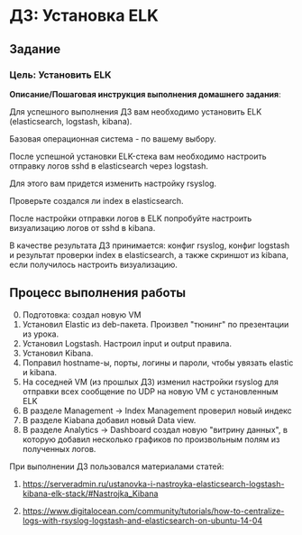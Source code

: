 # ДЗ: Установка ELK

## Задание
### Цель: Установить ELK

**Описание/Пошаговая инструкция выполнения домашнего задания**:

Для успешного выполнения ДЗ вам необходимо установить ELK (elasticsearch, logstash, kibana).

Базовая операционная система - по вашему выбору.

После успешной установки ELK-стека вам необходимо настроить отправку логов sshd в elasticsearch через logstash.

Для этого вам придется изменить настройку rsyslog.

Проверьте создался ли index в elasticsearch.

После настройки отправки логов в ELK попробуйте настроить визуализацию логов от sshd в kibana.

В качестве результата ДЗ принимается: конфиг rsyslog, конфиг logstash и результат проверки index в elasticsearch, а также скриншот из kibana, если получилось настроить визуализацию.

## Процесс выполнения работы
0. Подготовка: создал новую VM
1. Установил Elastic из deb-пакета. Произвел "тюнинг" по презентации из урока. 
2. Установил Logstash. Настроил input и output правила.
3. Установил Kibana.
4. Поправил hostname-ы, порты, логины и пароли, чтобы увязать elastic и kibana.
5. На соседней VM (из прошлых ДЗ) изменил настройки rsyslog для отправки всех сообщение по UDP на новую VM с установленным ELK
6. В разделе Management -> Index Management проверил новый индекс
7. В разделе Kiabana добавил новый Data view.
8. В разделе Analytics -> Dashboard создал новую "витрину данных", в которую добавил несколько графиков по произвольным полям из полученных логов. 

При выполнении ДЗ пользовался материалами статей:

1. https://serveradmin.ru/ustanovka-i-nastroyka-elasticsearch-logstash-kibana-elk-stack/#Nastrojka_Kibana

2. https://www.digitalocean.com/community/tutorials/how-to-centralize-logs-with-rsyslog-logstash-and-elasticsearch-on-ubuntu-14-04
